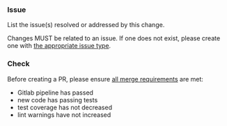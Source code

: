 ### Issue

List the issue(s) resolved or addressed by this change.

Changes MUST be related to an issue. If one does not exist, please create one with
[the appropriate issue type](https://github.com/ssube/isolex/blob/master/docs/workflow.md#type).

### Check

Before creating a PR, please ensure
[all merge requirements](https://github.com/ssube/isolex/blob/master/docs/workflow.md#merges) are met:

- Gitlab pipeline has passed
- new code has passing tests
- test coverage has not decreased
- lint warnings have not increased
